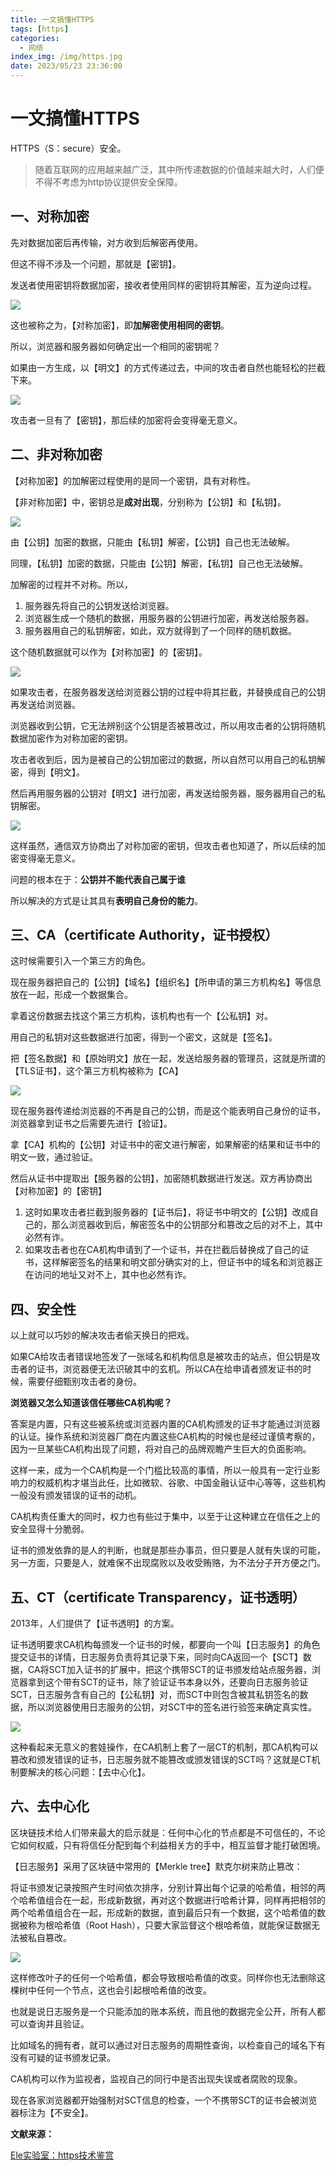 ```yaml
---
title: 一文搞懂HTTPS
tags: [https]
categories:
  - 网络
index_img: /img/https.jpg
date: 2023/05/23 23:36:00
---
```

# 一文搞懂HTTPS

HTTPS（S：secure）安全。

> 随着互联网的应用越来越广泛，其中所传递数据的价值越来越大时，人们便不得不考虑为http协议提供安全保障。

## 一、对称加密

先对数据加密后再传输，对方收到后解密再使用。

但这不得不涉及一个问题，那就是【密钥】。

发送者使用密钥将数据加密，接收者使用同样的密钥将其解密，互为逆向过程。

![](https://gitee.com/haktiong/picture-warehouse/raw/master/images/https/image-20230523011422840.png)

这也被称之为，【对称加密】，即**加解密使用相同的密钥**。

所以，浏览器和服务器如何确定出一个相同的密钥呢？

如果由一方生成，以【明文】的方式传递过去，中间的攻击者自然也能轻松的拦截下来。

![](https://gitee.com/haktiong/picture-warehouse/raw/master/images/https/image-20230523012044625.png)

攻击者一旦有了【密钥】，那后续的加密将会变得毫无意义。

## 二、非对称加密

【对称加密】的加解密过程使用的是同一个密钥，具有对称性。

【非对称加密】中，密钥总是**成对出现**，分别称为【公钥】和【私钥】。

![](https://gitee.com/haktiong/picture-warehouse/raw/master/images/https/image-20230523013035936.png)

由【公钥】加密的数据，只能由【私钥】解密，【公钥】自己也无法破解。

同理，【私钥】加密的数据，只能由【公钥】解密，【私钥】自己也无法破解。

加解密的过程并不对称。所以，

1. 服务器先将自己的公钥发送给浏览器。
2. 浏览器生成一个随机的数据，用服务器的公钥进行加密，再发送给服务器。
3. 服务器用自己的私钥解密，如此，双方就得到了一个同样的随机数据。

这个随机数据就可以作为【对称加密】的【密钥】。

![](https://gitee.com/haktiong/picture-warehouse/raw/master/images/https/image-20230523014043587.png)

如果攻击者，在服务器发送给浏览器公钥的过程中将其拦截，并替换成自己的公钥再发送给浏览器。

浏览器收到公钥，它无法辨别这个公钥是否被篡改过，所以用攻击者的公钥将随机数据加密作为对称加密的密钥。

攻击者收到后，因为是被自己的公钥加密过的数据，所以自然可以用自己的私钥解密，得到【明文】。

然后再用服务器的公钥对【明文】进行加密，再发送给服务器，服务器用自己的私钥解密。

![](https://gitee.com/haktiong/picture-warehouse/raw/master/images/https/image-20230523015426689.png)

这样虽然，通信双方协商出了对称加密的密钥，但攻击者也知道了，所以后续的加密变得毫无意义。

问题的根本在于：**公钥并不能代表自己属于谁**

所以解决的方式是让其具有**表明自己身份的能力**。

## 三、CA（certificate Authority，证书授权）

这时候需要引入一个第三方的角色。

现在服务器把自己的【公钥】【域名】【组织名】【所申请的第三方机构名】等信息放在一起，形成一个数据集合。

拿着这份数据去找这个第三方机构，该机构也有一个【公私钥】对。

用自己的私钥对这些数据进行加密，得到一个密文，这就是【签名】。

把【签名数据】和【原始明文】放在一起，发送给服务器的管理员，这就是所谓的【TLS证书】，这个第三方机构被称为【CA】

![](https://gitee.com/haktiong/picture-warehouse/raw/master/images/https/image-20230523223227212.png)

现在服务器传递给浏览器的不再是自己的公钥，而是这个能表明自己身份的证书，浏览器拿到证书之后需要先进行【验证】。

拿【CA】机构的【公钥】对证书中的密文进行解密，如果解密的结果和证书中的明文一致，通过验证。

然后从证书中提取出【服务器的公钥】，加密随机数据进行发送。双方再协商出【对称加密】的【密钥】



1. 这时如果攻击者拦截到服务器的【证书后】，将证书中明文的【公钥】改成自己的，那么浏览器收到后，解密签名中的公钥部分和篡改之后的对不上，其中必然有诈。
2. 如果攻击者也在CA机构申请到了一个证书，并在拦截后替换成了自己的证书，这样解密签名的结果和明文部分确实对的上，但证书中的域名和浏览器正在访问的地址又对不上，其中也必然有诈。

## 四、安全性

以上就可以巧妙的解决攻击者偷天换日的把戏。

如果CA给攻击者错误地签发了一张域名和机构信息是被攻击的站点，但公钥是攻击者的证书，浏览器便无法识破其中的玄机。所以CA在给申请者颁发证书的时候，需要仔细甄别攻击者的身份。

**浏览器又怎么知道该信任哪些CA机构呢？**

答案是内置，只有这些被系统或浏览器内置的CA机构颁发的证书才能通过浏览器的认证。操作系统和浏览器厂商在内置这些CA机构的时候也是经过谨慎考察的，因为一旦某些CA机构出现了问题，将对自己的品牌观瞻产生巨大的负面影响。

这样一来，成为一个CA机构是一个门槛比较高的事情，所以一般具有一定行业影响力的权威机构才堪当此任，比如微软、谷歌、中国金融认证中心等等，这些机构一般没有颁发错误的证书的动机。

CA机构责任重大的同时，权力也有些过于集中，以至于让这种建立在信任之上的安全显得十分脆弱。

证书的颁发依靠的是人的判断，也就是那些办事员，但只要是人就有失误的可能，另一方面，只要是人，就难保不出现腐败以及收受贿赂，为不法分子开方便之门。

## 五、CT（certificate Transparency，证书透明）

2013年，人们提供了【证书透明】的方案。

证书透明要求CA机构每颁发一个证书的时候，都要向一个叫【日志服务】的角色提交证书的详情，日志服务负责将其记录下来，同时向CA返回一个【SCT】数据，CA将SCT加入证书的扩展中，把这个携带SCT的证书颁发给站点服务器，浏览器拿到这个带有SCT的证书，除了验证证书本身以外，还要向日志服务验证SCT，日志服务含有自己的【公私钥】对，而SCT中则包含被其私钥签名的数据，所以浏览器使用日志服务的公钥，对SCT中的签名进行验签来确定真实性。

![](https://gitee.com/haktiong/picture-warehouse/raw/master/images/https/image-20230523231802878.png)

这种看起来无意义的套娃操作，在CA机制上套了一层CT的机制，那CA机构可以篡改和颁发错误的证书，日志服务就不能篡改或颁发错误的SCT吗？这就是CT机制要解决的核心问题：【去中心化】。

## 六、去中心化

区块链技术给人们带来最大的启示就是：任何中心化的节点都是不可信任的，不论它如何权威，只有将信任分配到每个利益相关方的手中，相互监督才能打破困境。

【日志服务】采用了区块链中常用的【Merkle tree】默克尔树来防止篡改：

将证书颁发记录按照产生时间依次排序，分别计算出每个记录的哈希值，相邻的两个哈希值组合在一起，形成新数据，再对这个数据进行哈希计算，同样再把相邻的两个哈希值组合在一起，形成新的数据，直到最后只有一个数据，这个哈希值的数据被称为根哈希值（Root Hash），只要大家监督这个根哈希值，就能保证数据无法被私自篡改。

![](https://gitee.com/haktiong/picture-warehouse/raw/master/images/https/image-20230523233348242.png)

这样修改叶子的任何一个哈希值，都会导致根哈希值的改变。同样你也无法删除这棵树中任何一个节点，这也会引起根哈希值的改变。

也就是说日志服务是一个只能添加的账本系统，而且他的数据完全公开，所有人都可以查询并且验证。

比如域名的拥有者，就可以通过对日志服务的周期性查询，以检查自己的域名下有没有可疑的证书颁发记录。

CA机构可以作为监视者，监视自己的同行中是否出现失误或者腐败的现象。

现在各家浏览器都开始强制对SCT信息的检查，一个不携带SCT的证书会被浏览器标注为【不安全】。

**文献来源：**

[Ele实验室：https技术鉴赏](https://www.bilibili.com/video/BV1uY4y1D7Ng/)
